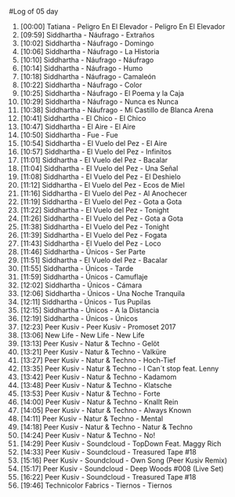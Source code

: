 #Log of 05 day

1. [00:00] Tatiana - Peligro En El Elevador - Peligro En El Elevador
1. [09:59] Siddhartha - Náufrago - Extraños
1. [10:02] Siddhartha - Náufrago - Domingo
1. [10:06] Siddhartha - Náufrago - La Historia
1. [10:10] Siddhartha - Náufrago - Náufrago
1. [10:14] Siddhartha - Náufrago - Humo
1. [10:18] Siddhartha - Náufrago - Camaleón
1. [10:22] Siddhartha - Náufrago - Color
1. [10:25] Siddhartha - Náufrago - El Poema y la Caja
1. [10:29] Siddhartha - Náufrago - Nunca es Nunca
1. [10:38] Siddhartha - Náufrago - Mi Castillo de Blanca Arena
1. [10:41] Siddhartha - El Chico - El Chico
1. [10:47] Siddhartha - El Aire - El Aire
1. [10:50] Siddhartha - Fue - Fue
1. [10:54] Siddhartha - El Vuelo del Pez - El Aire
1. [10:57] Siddhartha - El Vuelo del Pez - Infinitos
1. [11:01] Siddhartha - El Vuelo del Pez - Bacalar
1. [11:04] Siddhartha - El Vuelo del Pez - Una Señal
1. [11:08] Siddhartha - El Vuelo del Pez - El Deshielo
1. [11:12] Siddhartha - El Vuelo del Pez - Ecos de Miel
1. [11:16] Siddhartha - El Vuelo del Pez - Al Anochecer
1. [11:19] Siddhartha - El Vuelo del Pez - Gota a Gota
1. [11:22] Siddhartha - El Vuelo del Pez - Tonight
1. [11:26] Siddhartha - El Vuelo del Pez - Gota a Gota
1. [11:38] Siddhartha - El Vuelo del Pez - Tonight
1. [11:39] Siddhartha - El Vuelo del Pez - Fogata
1. [11:43] Siddhartha - El Vuelo del Pez - Loco
1. [11:46] Siddhartha - Únicos - Ser Parte
1. [11:51] Siddhartha - El Vuelo del Pez - Bacalar
1. [11:55] Siddhartha - Únicos - Tarde
1. [11:59] Siddhartha - Únicos - Camuflaje
1. [12:02] Siddhartha - Únicos - Cámara
1. [12:06] Siddhartha - Únicos - Una Noche Tranquila
1. [12:11] Siddhartha - Únicos - Tus Pupilas
1. [12:15] Siddhartha - Únicos - A la Distancia
1. [12:19] Siddhartha - Únicos - Únicos
1. [12:23] Peer Kusiv - Peer Kusiv - Promoset 2017
1. [13:06] New Life - New Life - New Life
1. [13:13] Peer Kusiv - Natur & Techno - Gelöt
1. [13:21] Peer Kusiv - Natur & Techno - Valküre
1. [13:27] Peer Kusiv - Natur & Techno - Hoch-Tief
1. [13:35] Peer Kusiv - Natur & Techno - I Can´t stop feat. Lenny
1. [13:42] Peer Kusiv - Natur & Techno - Kadamom
1. [13:48] Peer Kusiv - Natur & Techno - Klatsche
1. [13:53] Peer Kusiv - Natur & Techno - Forte
1. [14:00] Peer Kusiv - Natur & Techno - Knallt Rein
1. [14:05] Peer Kusiv - Natur & Techno - Always Known
1. [14:11] Peer Kusiv - Natur & Techno - Mental
1. [14:18] Peer Kusiv - Natur & Techno - Natur & Techno
1. [14:24] Peer Kusiv - Natur & Techno - No!
1. [14:29] Peer Kusiv - Soundcloud - TopDown Feat. Maggy Rich
1. [14:33] Peer Kusiv - Soundcloud - Treasured Tape #18
1. [15:16] Peer Kusiv - Soundcloud - Own Song (Peer Kusiv Remix)
1. [15:17] Peer Kusiv - Soundcloud - Deep Woods #008 (Live Set)
1. [16:22] Peer Kusiv - Soundcloud - Treasured Tape #18
1. [19:46] Technicolor Fabrics - Tiernos - Tiernos
